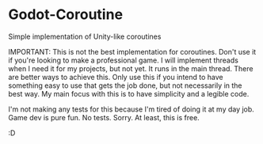 # Godot-Coroutine

Simple implementation of Unity-like coroutines

IMPORTANT: This is not the best implementation for coroutines. Don't use it if you're looking to make a professional game. I will implement threads when I need it for my projects, but not yet. It runs in the main thread. There are better ways to achieve this. Only use this if you intend to have something easy to use that gets the job done, but not necessarily in the best way. My main focus with this is to have simplicity and a legible code.

I'm not making any tests for this because I'm tired of doing it at my day job. Game dev is pure fun. No tests. Sorry.
At least, this is free.

:D
